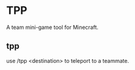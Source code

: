 # TPP

A team mini-game tool for Minecraft.

## tpp

use /tpp &lt;destination&gt; to teleport to a teammate.